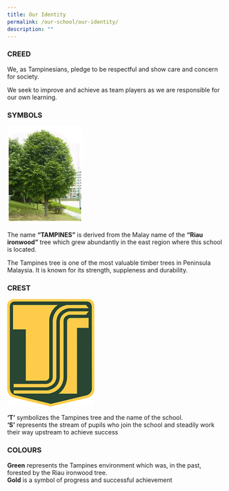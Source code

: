 ```yaml
---
title: Our Identity
permalink: /our-school/our-identity/
description: ""
---
```

### CREED

We, as Tampinesians, pledge to be respectful and show care and concern for society.

We seek to improve and achieve as team players as we are responsible for our own learning.

### SYMBOLS

<img src="/images/tree.png" 
     style="width:35%">
		 
The name **“TAMPINES”** is derived from the Malay name of the **“Riau ironwood”** tree which grew abundantly in the east region where this school is located.  

The Tampines tree is one of the most valuable timber trees in Peninsula Malaysia. It is known for its strength, suppleness and durability.

### CREST

<img src="/images/tpss.png" 
     style="width:40%">

**‘T’** symbolizes the Tampines tree and the name of the school. <br>
**‘S’** represents the stream of pupils who join the school and steadily work their way upstream to achieve success

### COLOURS


**Green** represents the Tampines environment which was, in the past, forested by the Riau ironwood tree. <br>
**Gold** is a symbol of progress and successful achievement